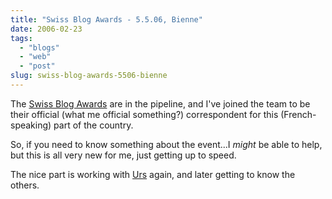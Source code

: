 ```yaml
---
title: "Swiss Blog Awards - 5.5.06, Bienne"
date: 2006-02-23
tags: 
  - "blogs"
  - "web"
  - "post"
slug: swiss-blog-awards-5506-bienne
---
```


The [Swiss Blog Awards](http://swissblogawards.ch/award/) are in the pipeline, and I've joined the team to be their official (what me official something?) correspondent for this (French-speaking) part of the country.

So, if you need to know something about the event...I _might_ be able to help, but this is all very new for me, just getting up to speed.

The nice part is working with [Urs](http://circle.ch) again, and later getting to know the others.
